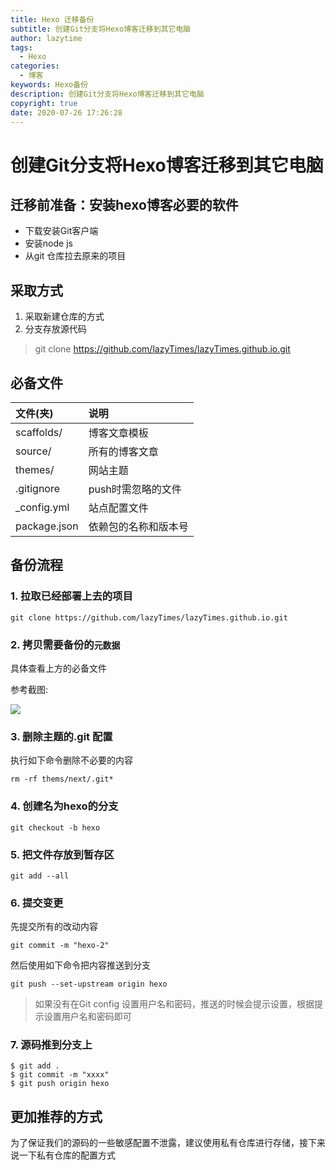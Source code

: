 ```yaml
---
title: Hexo 迁移备份
subtitle: 创建Git分支将Hexo博客迁移到其它电脑
author: lazytime
tags:
  - Hexo
categories:
  - 博客
keywords: Hexo备份
description: 创建Git分支将Hexo博客迁移到其它电脑
copyright: true
date: 2020-07-26 17:26:28
---
```




# 创建Git分支将Hexo博客迁移到其它电脑

## 迁移前准备：安装hexo博客必要的软件

+ 下载安装Git客户端
+ 安装node js
+ 从git 仓库拉去原来的项目

<!-- more -->

## 采取方式

1. 采取新建仓库的方式
2. 分支存放源代码

> git clone https://github.com/lazyTimes/lazyTimes.github.io.git



## 必备文件

| 文件(夹)     | 说明                 |
| :----------- | :------------------- |
| scaffolds/   | 博客文章模板         |
| source/      | 所有的博客文章       |
| themes/      | 网站主题             |
| .gitignore   | push时需忽略的文件   |
| _config.yml  | 站点配置文件         |
| package.json | 依赖包的名称和版本号 |

## 备份流程

### 1. 拉取已经部署上去的项目

```
git clone https://github.com/lazyTimes/lazyTimes.github.io.git
```

### 2. 拷贝需要备份的`元数据`

具体查看上方的必备文件

参考截图:

![](https://gitee.com/lazyTimes/imageReposity/raw/master/img/20200726154723.png)

### 3. 删除主题的.git 配置

执行如下命令删除不必要的内容

`rm -rf thems/next/.git*`

### 4. 创建名为hexo的分支

`git checkout -b hexo`

### 5. 把文件存放到暂存区

```
git add --all
```

### 6. 提交变更

先提交所有的改动内容

```
git commit -m "hexo-2"
```

然后使用如下命令把内容推送到分支

```
git push --set-upstream origin hexo
```

> 如果没有在Git config 设置用户名和密码，推送的时候会提示设置，根据提示设置用户名和密码即可

### 7. 源码推到分支上

```
$ git add .
$ git commit -m "xxxx"
$ git push origin hexo
```

## 更加推荐的方式

为了保证我们的源码的一些敏感配置不泄露，建议使用私有仓库进行存储，接下来说一下私有仓库的配置方式





